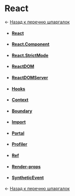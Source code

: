# React

← [Назад к перечню шпаргалок][back]

- #### [React](react.md)
- #### [React.Component](react-component.md)
- #### [React.StrictMode](react-strict-mode.md)
- #### [ReactDOM](react-dom.md)
- #### [ReactDOMServer](react-dom-server.md)
- #### [Hooks](hooks.md)
- #### [Context](context.md)
- #### [Boundary](boundary.md)
- #### [Import](import.md)
- #### [Portal](portal.md)
- #### [Profiler](profiler.md)
- #### [Ref](ref.md)
- #### [Render-props](render-props.md)
- #### [SyntheticEvent](synthetic-event.md)

← [Назад к перечню шпаргалок][back]

[back]: <../.> "Назад к перечню шпаргалок"
